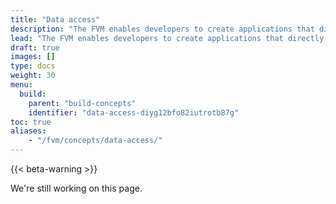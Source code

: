 ```yaml
---
title: "Data access"
description: "The FVM enables developers to create applications that directly tie-into Filecoin's decentralized storage network. This page details how actors and contracts can access this data, and what they can do with it."
lead: "The FVM enables developers to create applications that directly tie-into Filecoin's decentralized storage network. This page details how actors and contracts can access this data, and what they can do with it."
draft: true
images: []
type: docs
weight: 30
menu:
  build:
    parent: "build-concepts"
    identifier: "data-access-diyg12bfo82iutrotb87g"
toc: true
aliases:
    - "/fvm/concepts/data-access/"
---
```


{{< beta-warning >}}

We're still working on this page.

<!-- - Can I access IPFS data from FVM? -->
<!-- - Can I access Filecoin state information? -->
<!-- - How do I access a storage deal through a smart contract? -->

